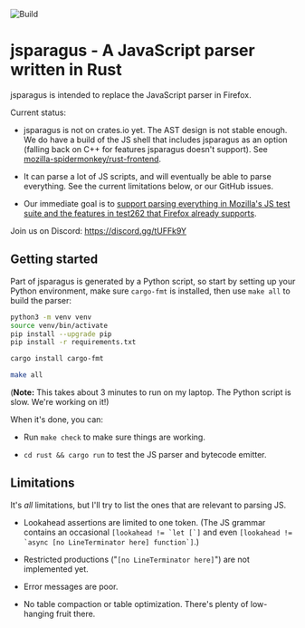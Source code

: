 ![Build](https://github.com/mozilla-spidermonkey/jsparagus/workflows/Build/badge.svg)

# jsparagus - A JavaScript parser written in Rust

jsparagus is intended to replace the JavaScript parser in Firefox.

Current status:

*   jsparagus is not on crates.io yet. The AST design is not stable
    enough.  We do have a build of the JS shell that includes jsparagus
    as an option (falling back on C++ for features jsparagus doesn't
    support). See
    [mozilla-spidermonkey/rust-frontend](https://github.com/mozilla-spidermonkey/rust-frontend).

*   It can parse a lot of JS scripts, and will eventually be able to parse everything.
    See the current limitations below, or our GitHub issues.

*   Our immediate goal is to [support parsing everything in Mozilla's JS
    test suite and the features in test262 that Firefox already
    supports](https://github.com/mozilla-spidermonkey/jsparagus/milestone/1).

Join us on Discord: https://discord.gg/tUFFk9Y


## Getting started

Part of jsparagus is generated by a Python script, so start by setting
up your Python environment, make sure `cargo-fmt` is installed, then
use `make all` to build the parser:

```sh
python3 -m venv venv
source venv/bin/activate
pip install --upgrade pip
pip install -r requirements.txt

cargo install cargo-fmt

make all
```

(**Note:** This takes about 3 minutes to run on my laptop. The Python
script is slow. We're working on it!)

When it's done, you can:

*   Run `make check` to make sure things are working.

*   `cd rust && cargo run` to test the JS parser and bytecode emitter.


## Limitations

It's *all* limitations, but I'll try to list the ones that are relevant
to parsing JS.

*   Lookahead assertions are limited to one token. (The JS grammar
    contains an occasional
    ``[lookahead != `let [`]``
    and even
    ``[lookahead != `async [no LineTerminator here] function`]``.)

*   Restricted productions ("`[no LineTerminator here]`") are not implemented yet.

*   Error messages are poor.

*   No table compaction or table optimization. There's plenty of
    low-hanging fruit there.
